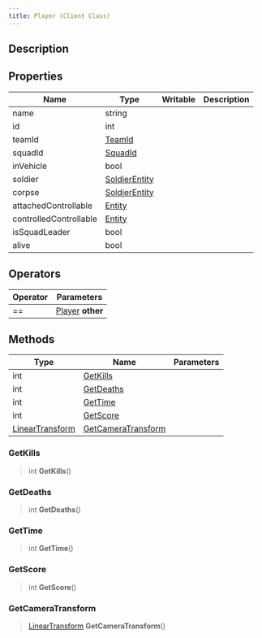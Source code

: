 ```yaml
---
title: Player (Client Class)
---
```

## Description

## Properties

| Name                   | Type                                                | Writable | Description |
| ---------------------- | --------------------------------------------------- | -------- | ----------- |
| name                   | string                                              |          |             |
| id                     | int                                                 |          |             |
| teamId                 | [TeamId](/vext/ref/cls/fb/teamid)                |          |             |
| squadId                | [SquadId](/vext/ref/cls/fb/squadid)              |          |             |
| inVehicle              | bool                                                |          |             |
| soldier                | [SoldierEntity](/vext/ref/cls/clt/soldierentity) |          |             |
| corpse                 | [SoldierEntity](/vext/ref/cls/clt/soldierentity) |          |             |
| attachedControllable   | [Entity](/vext/ref/cls/shr/entity)               |          |             |
| controlledControllable | [Entity](/vext/ref/cls/shr/entity)               |          |             |
| isSquadLeader          | bool                                                |          |             |
| alive                  | bool                                                |          |             |

## Operators

| Operator | Parameters                                      |
| -------- | ----------------------------------------------- |
| \==      | [Player](/vext/ref/cls/clt/player) **other** |

## Methods

| Type                                                    | Name                                      | Parameters |
| ------------------------------------------------------- | ----------------------------------------- | ---------- |
| int                                                     | [GetKills](#getkills)                     |            |
| int                                                     | [GetDeaths](#getdeaths)                   |            |
| int                                                     | [GetTime](#gettime)                       |            |
| int                                                     | [GetScore](#getscore)                     |            |
| [LinearTransform](/vext/ref/cls/shr/lineartransform) | [GetCameraTransform](#getcameratransform) |            |

### GetKills

> int **GetKills**()

### GetDeaths

> int **GetDeaths**()

### GetTime

> int **GetTime**()

### GetScore

> int **GetScore**()

### GetCameraTransform

> [LinearTransform](/vext/ref/cls/shr/lineartransform) **GetCameraTransform**()
